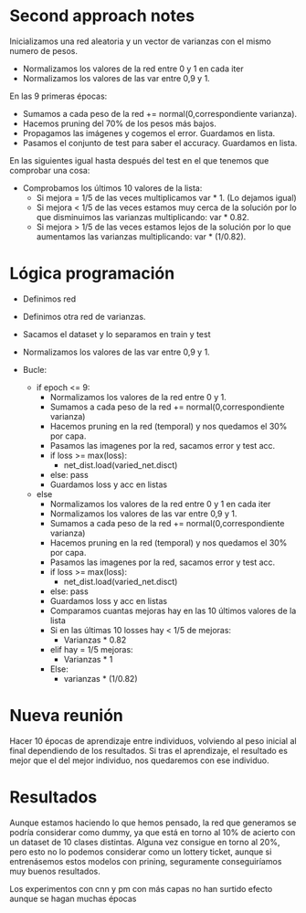 # Second approach notes
Inicializamos una red aleatoria y un vector de varianzas con el mismo numero de pesos.

- Normalizamos los valores de la red entre 0 y 1 en cada iter
- Normalizamos los valores de las var entre 0,9 y 1.

En las 9 primeras épocas:
- Sumamos a cada peso de la red += normal(0,correspondiente varianza).
- Hacemos pruning del 70% de los pesos más bajos.
- Propagamos las imágenes y cogemos el error. Guardamos en lista.
- Pasamos el conjunto de test para saber el accuracy. Guardamos en lista.

En las siguientes igual hasta después del test en el que tenemos que comprobar una cosa:
- Comprobamos los últimos 10 valores de la lista:
    - Si mejora = 1/5 de las veces multiplicamos var * 1. (Lo dejamos igual)
    - Si mejora < 1/5 de las veces estamos muy cerca de la solución por lo que disminuimos las varianzas multiplicando: var * 0.82.
    - Si mejora > 1/5 de las veces estamos lejos de la solución por lo que aumentamos las varianzas multiplicando: var * (1/0.82).


# Lógica programación
- Definimos red
- Definimos otra red de varianzas.
- Sacamos el dataset y lo separamos en train y test

- Normalizamos los valores de las var entre 0,9 y 1.

- Bucle:
    - if epoch <= 9:
        - Normalizamos los valores de la red entre 0 y 1.
        - Sumamos a cada peso de la red += normal(0,correspondiente varianza)
        - Hacemos pruning en la red (temporal) y nos quedamos el 30% por capa.
        - Pasamos las imagenes por la red, sacamos error y test acc.
        - if loss >= max(loss):
            - net_dist.load(varied_net.disct)
        - else:
            pass
        - Guardamos loss y acc en listas
    - else
        - Normalizamos los valores de la red entre 0 y 1 en cada iter
        - Normalizamos los valores de las var entre 0,9 y 1.
        - Sumamos a cada peso de la red += normal(0,correspondiente varianza)
        - Hacemos pruning en la red (temporal) y nos quedamos el 30% por capa.
        - Pasamos las imagenes por la red, sacamos error y test acc.
        - if loss >= max(loss):
            - net_dist.load(varied_net.disct)
        - else:
            pass
        - Guardamos loss y acc en listas
        - Comparamos cuantas mejoras hay en las 10 últimos valores de la lista
        - Si en las últimas 10 losses hay < 1/5 de mejoras:
            - Varianzas * 0.82
        - elif hay = 1/5 mejoras:
            - Varianzas * 1
        - Else:
            - varianzas * (1/0.82)

# Nueva reunión
Hacer 10 épocas de aprendizaje entre individuos, volviendo al peso inicial al final dependiendo de los resultados. Si tras el aprendizaje, el resultado es mejor que el del mejor individuo, nos quedaremos con ese individuo.

# Resultados
Aunque estamos haciendo lo que hemos pensado, la red que generamos se podría considerar como dummy, ya que está en torno al 10% de acierto con un dataset de 10 clases distintas. Alguna vez consigue en torno al 20%, pero esto no lo podemos considerar como un lottery ticket, aunque si entrenásemos estos modelos con prining, seguramente conseguiríamos muy buenos resultados.

Los experimentos con cnn y pm con más capas no han surtido efecto aunque se hagan muchas épocas